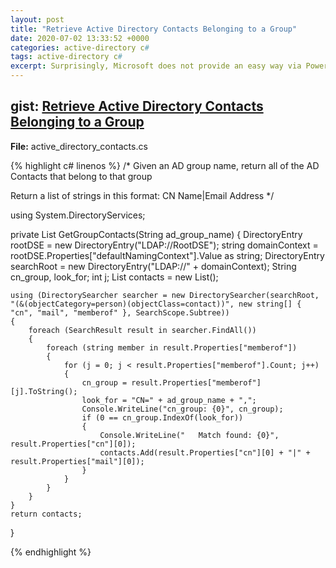 ```yaml
---
layout: post
title: "Retrieve Active Directory Contacts Belonging to a Group"
date: 2020-07-02 13:33:52 +0000
categories: active-directory c#
tags: active-directory c#
excerpt: Surprisingly, Microsoft does not provide an easy way via PowerShell map Active Directory Contacts to Groups.  C# to the rescue!
---
```



## gist: [Retrieve Active Directory Contacts Belonging to a Group](https://gist.github.com/jftuga/b50c31d3b77795a2397975da7cd3b222)

**File:** active_directory_contacts.cs

{% highlight c# linenos %}
/*
Given an AD group name, return all of the AD Contacts that belong to that group

Return a list of strings in this format:
CN Name|Email Address
*/

using System.DirectoryServices;

private List<string> GetGroupContacts(String ad_group_name)
{
    DirectoryEntry rootDSE = new DirectoryEntry("LDAP://RootDSE");
    string domainContext = rootDSE.Properties["defaultNamingContext"].Value as string;
    DirectoryEntry searchRoot = new DirectoryEntry("LDAP://" + domainContext);
    String cn_group, look_for;
    int j;
    List<string> contacts = new List<string>();

    using (DirectorySearcher searcher = new DirectorySearcher(searchRoot, "(&(objectCategory=person)(objectClass=contact))", new string[] { "cn", "mail", "memberof" }, SearchScope.Subtree))
    {
        foreach (SearchResult result in searcher.FindAll())
        {
            foreach (string member in result.Properties["memberof"])
            {
                for (j = 0; j < result.Properties["memberof"].Count; j++)
                {
                    cn_group = result.Properties["memberof"][j].ToString();
                    look_for = "CN=" + ad_group_name + ",";
                    Console.WriteLine("cn_group: {0}", cn_group);
                    if (0 == cn_group.IndexOf(look_for))
                    {
                        Console.WriteLine("   Match found: {0}", result.Properties["cn"][0]);
                        contacts.Add(result.Properties["cn"][0] + "|" + result.Properties["mail"][0]);
                    }
                }
            }
        }
    }
    return contacts;
}

{% endhighlight %}
